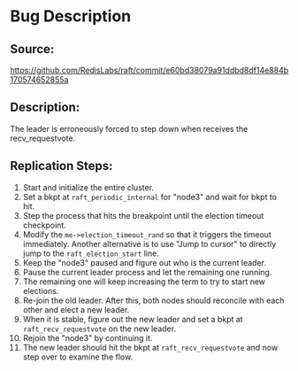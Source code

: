 # Bug Description

## Source: 
https://github.com/RedisLabs/raft/commit/e60bd38079a91ddbd8df14e884b170574652855a

## Description: 
The leader is erroneously forced to step down when receives the recv_requestvote.

## Replication Steps:

1. Start and initialize the entire cluster.
2. Set a bkpt at `raft_periodic_internal` for "node3" and wait for bkpt to hit.
3. Step the process that hits the breakpoint until the election timeout checkpoint.
4. Modify the `me->election_timeout_rand` so that it triggers the timeout immediately. Another alternative is to use "Jump to cursor" to directly jump to the `raft_election_start` line.
5. Keep the "node3" paused and figure out who is the current leader.
6. Pause the current leader process and let the remaining one running.
7. The remaining one will keep increasing the term to try to start new elections.
8. Re-join the old leader. After this, both nodes should reconcile with each other and elect a new leader.
9. When it is stable, figure out the new leader and set a bkpt at `raft_recv_requestvote` on the new leader.
10. Rejoin the "node3" by continuing it.
11. The new leader should hit the bkpt at `raft_recv_requestvote` and now step over to examine the flow.
